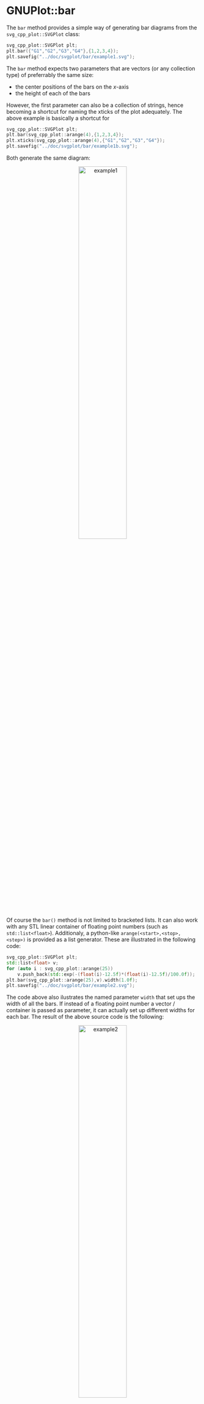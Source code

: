 # GNUPlot::bar

The `bar` method provides a simple way of generating bar diagrams from the `svg_cpp_plot::SVGPlot` class:

```cpp
svg_cpp_plot::SVGPlot plt;
plt.bar({"G1","G2","G3","G4"},{1,2,3,4});
plt.savefig("../doc/svgplot/bar/example1.svg");
```

The `bar` method expects two parameters that are vectors (or any collection type) of preferrably the same size: 
- the center positions of the bars on the *x*-axis
- the height of each of the bars

However, the first parameter can also be a collection of strings, hence becoming a shortcut for naming the xticks of the plot adequately. The above example is basically a shortcut for

```cpp
svg_cpp_plot::SVGPlot plt;
plt.bar(svg_cpp_plot::arange(4),{1,2,3,4});
plt.xticks(svg_cpp_plot::arange(4),{"G1","G2","G3","G4"});
plt.savefig("../doc/svgplot/bar/example1b.svg");
```

Both generate the same diagram:

<div style="text-align:center"><img 
 src="./bar/example1.svg" alt="example1" width="50%" /></div>
	
Of course the `bar()` method is not limited to bracketed lists. It can also work with any STL linear container of floating point numbers (such as `std::list<float>`). Additionaly, a python-like `arange(<start>,<stop>,<step>)` is provided as a list generator. These are illustrated in the following code:

```cpp
svg_cpp_plot::SVGPlot plt;
std::list<float> v;
for (auto i : svg_cpp_plot::arange(25))
    v.push_back(std::exp(-(float(i)-12.5f)*(float(i)-12.5f)/100.0f));
plt.bar(svg_cpp_plot::arange(25),v).width(1.0f);
plt.savefig("../doc/svgplot/bar/example2.svg");
```

The code above also ilustrates the named parameter `width` that set ups the width of all the bars. If instead of a floating point number a vector / container is passed as parameter, it can actually set up different widths for each bar. The result of the above source code is the following:

<div style="text-align:center"><img 
 src="./bar/example2.svg" alt="example2" width="50%" /></div>

## Combining several bars

There are several ways of combining different bars in the same diagram. The first option is to have side-by-side bars. In order to do so, the `width` of each of them must be obviosly smaller and you need to put each of them at different *x*-axis positions but at the same interval. For that purpose, the `arange(<start>,<stop>,<step>)` provides operators (`+`, `-`, `*`, `/`) with floating point numbers. All these can be seen in the following example: 

```cpp
svg_cpp_plot::SVGPlot plt;
float width = 0.3;
std::vector<float> a{1,2,3,2,1};
std::vector<float> b{2,1,2,1,2};
plt.bar(svg_cpp_plot::arange(5)-0.5*width,a).width(width);
plt.bar(svg_cpp_plot::arange(5)+0.5*width,b).width(width);
plt.xticks(svg_cpp_plot::arange(5));
plt.savefig("../doc/svgplot/bar/example3.svg");
```

that generates 

<div style="text-align:center"><img 
 src="./bar/example3.svg" alt="example3" width="50%" /></div>

Another option is to have *cumulative* bars. For that, the `bottom` named parameter (which in C++ is modeled as a method) can set different *y*-axis positions for the bottom of each bar, and hence can also be used to define where one of the bar stops and the other starts:

```cpp
svg_cpp_plot::SVGPlot plt;
std::vector<float> a{1,2,3,2,1};
std::vector<float> b{2,1,2,1,2};
plt.bar(svg_cpp_plot::arange(5),a);
plt.bar(svg_cpp_plot::arange(5),b).bottom(a);
plt.xticks(svg_cpp_plot::arange(5));
plt.savefig("../doc/svgplot/bar/example4.svg");
```
 
generating the following graph:

<div style="text-align:center"><img 
 src="./bar/example4.svg" alt="example4" width="50%" /></div>
 
The last proposed option is to used transparency, modeled by the named attribute `alpha`, which is used as follows:
```cpp
svg_cpp_plot::SVGPlot plt;
std::list<float> v1,v2;;
for (auto i : svg_cpp_plot::arange(50)) {
    v1.push_back(std::exp(-(float(i)-12.5f)*(float(i)-12.5f)/100.0f));
    v2.push_back(0.7*std::exp(-(float(i)-37.5f)*(float(i)-37.5f)/100.0f));            
}
plt.bar(svg_cpp_plot::arange(50),v1).width(1.0f).alpha(0.5f);
plt.bar(svg_cpp_plot::arange(50),v2).width(1.0f).alpha(0.5f);
plt.savefig("../doc/svgplot/bar/example5.svg");
```

and obtains 

<div style="text-align:center"><img 
 src="./bar/example5.svg" alt="example5" width="50%" /></div>
 
## Formatting

Bars can be formatted with different colors, taking advantage of the `color` named attribute (represented as a method). Colors are strings:
- Single character strings represent basic colors (```r```  red, ```g```  green, ```b```  blue, ```c``` cyan, ```m``` magenta, ```y```  yellow, ```k```  black, ```w``` white)
- Strings that start with a '#' symbol are considered to be hexadecimal url defined colors.
- Otherwise, the color is considered to be one of the [SVG named colors](https://www.december.com/html/spec/colorsvgsvg.html).

If only one color is set, then it affects all the bars, but also a single color can be applied to every single bar by passing a linear container of colors. If several colors are setup but there are more data bars, then it cycles through all the colors. All these options are illustrated in the following example:

```cpp
svg_cpp_plot::SVGPlot plt;
std::vector<std::string> labels{"G1","G2","G3","G4"};
std::vector<float> values{1,2,3,4};
plt.subplot(1,3,0).bar(labels,values).color("#FF0000");
plt.subplot(1,3,1).bar(labels,values).color({"r","b","y","g"});
plt.subplot(1,3,2).bar(labels,values).color({"blue","magenta"});
plt.savefig("../doc/svgplot/bar/example6.svg");
```

that yields the same bars with different coloring strategies:

<div style="text-align:center"><img 
 src="./bar/example6.svg" alt="example6" width="100%" /></div>
 
## Horizontal bars

In the same way that the `bar` method provides a way to generate **vertical** bar graphs, the `barh` method provides a way to generate **horizontal** graph bars, which works very similarly with minor changes:
- The parameters correspond to the *y* positions and widths as opposed to *x* positions and heights (but in practice they are set up similarly.
- The named parameter `height` becomes `width`, with a similar behavior.
- The named parameter `bottom` becomes `left`, with a similar behavior.
- The rest of named parameters is unchanged.

The following example reproduces most of the above examples but with horizontal graph bars:

```cpp
svg_cpp_plot::SVGPlot plt;
float height = 0.3;
std::vector<float> a{1,2,3,2,1};
std::vector<float> b{2,1,2,1,2};
plt.subplot(2,3,0).barh(svg_cpp_plot::arange(5)-0.5*height,a).height(height);
plt.subplot(2,3,0).barh(svg_cpp_plot::arange(5)+0.5*height,b).height(height);
plt.subplot(2,3,0).yticks(svg_cpp_plot::arange(5));
plt.subplot(2,3,1).barh(svg_cpp_plot::arange(5),a);
plt.subplot(2,3,1).barh(svg_cpp_plot::arange(5),b).left(a);
plt.subplot(2,3,1).yticks(svg_cpp_plot::arange(5));
std::list<float> v1,v2;
for (auto i : svg_cpp_plot::arange(50)) {
    v1.push_back(std::exp(-(float(i)-12.5f)*(float(i)-12.5f)/100.0f));
    v2.push_back(0.7*std::exp(-(float(i)-37.5f)*(float(i)-37.5f)/100.0f));            
}
plt.subplot(2,3,2).barh(svg_cpp_plot::arange(50),v1).height(1.0f).alpha(0.5f);
plt.subplot(2,3,2).barh(svg_cpp_plot::arange(50),v2).height(1.0f).alpha(0.5f);

std::vector<std::string> labels{"G1","G2","G3","G4"};
std::vector<float> values{1,2,3,4};
plt.subplot(2,3,3).barh(labels,values).color("#FF0000");
plt.subplot(2,3,4).barh(labels,values).color({"r","b","y","g"});
plt.subplot(2,3,5).barh(labels,values).color({"blue","magenta"});
plt.savefig("../doc/svgplot/bar/example10.svg");
```

leading to the following output:

<div style="text-align:center"><img 
 src="./bar/example10.svg" alt="example10" width="100%" /></div>


